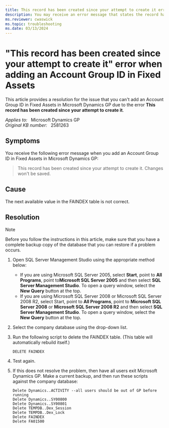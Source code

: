 ```yaml
---
title: This record has been created since your attempt to create it error
description: You may receive an error message that states the record has been created since your attempt to create it when adding an Account Group ID in Fixed Assets. Provides a resolution.
ms.reviewer: cwaswick
ms.topic: troubleshooting
ms.date: 03/13/2024
---
```

# "This record has been created since your attempt to create it" error when adding an Account Group ID in Fixed Assets

This article provides a resolution for the issue that you can't add an Account Group ID in Fixed Assets in Microsoft Dynamics GP due to the error **This record has been created since your attempt to create it**.

_Applies to:_ &nbsp; Microsoft Dynamics GP  
_Original KB number:_ &nbsp; 2581263

## Symptoms

You receive the following error message when you add an Account Group ID in Fixed Assets in Microsoft Dynamics GP:

> This record has been created since your attempt to create it. Changes won't be saved.

## Cause

The next available value in the FAINDEX table is not correct.

## Resolution

> [!NOTE]
> Before you follow the instructions in this article, make sure that you have a complete backup copy of the database that you can restore if a problem occurs.

1. Open SQL Server Management Studio using the appropriate method below:

    - If you are using Microsoft SQL Server 2005, select **Start**, point to **All Programs**, point to**Microsoft SQL Server 2005** and then select **SQL Server Management Studio**. To open a query window, select the **New Query** button at the top.
    - If you are using Microsoft SQL Server 2008 or Microsoft SQL Server 2008 R2, select Start, point to **All Programs**, point to **Microsoft SQL Server 2008** or **Microsoft SQL Server 2008 R2** and then select **SQL Server Management Studio**. To open a query window, select the **New Query** button at the top.

2. Select the company database using the drop-down list.

3. Run the following script to delete the FAINDEX table. (This table will automatically rebuild itself.)

    ```console
    DELETE FAINDEX
    ```

4. Test again.
5. If this does not resolve the problem, then have all users exit Microsoft Dynamics GP. Make a current backup, and then run these scripts against the company database:

    ```console
    Delete Dynamics..ACTIVITY --all users should be out of GP before running 
    Delete Dynamics..SY00800
    Delete Dynamics..SY00801
    Delete TEMPDB..Dex_Session
    Delete TEMPDB..Dex_Lock
    Delete FAINDEX
    Delete FA01500
    ```
